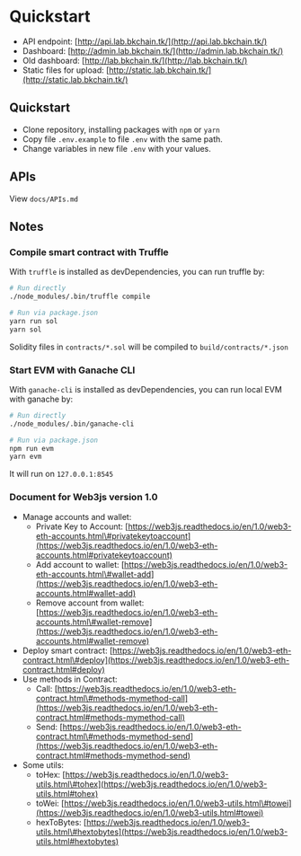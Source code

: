 # Quickstart

* API endpoint: [http://api.lab.bkchain.tk/](http://api.lab.bkchain.tk/)
* Dashboard: [http://admin.lab.bkchain.tk/](http://admin.lab.bkchain.tk/)
* Old dashboard: [http://lab.bkchain.tk/](http://lab.bkchain.tk/)
* Static files for upload: [http://static.lab.bkchain.tk/](http://static.lab.bkchain.tk/)

## Quickstart

* Clone repository, installing packages with `npm` or `yarn`
* Copy file `.env.example` to file `.env` with the same path.
* Change variables in new file `.env` with your values.

## APIs

View `docs/APIs.md`

## Notes

### Compile smart contract with Truffle

With `truffle` is installed as devDependencies, you can run truffle by:

```bash
# Run directly
./node_modules/.bin/truffle compile

# Run via package.json
yarn run sol
yarn sol
```

Solidity files in `contracts/*.sol` will be compiled to `build/contracts/*.json`

### Start EVM with Ganache CLI

With `ganache-cli` is installed as devDependencies, you can run local EVM with ganache by:

```bash
# Run directly
./node_modules/.bin/ganache-cli

# Run via package.json
npm run evm
yarn evm
```

It will run on `127.0.0.1:8545`

### Document for Web3js version 1.0

* Manage accounts and wallet:
  * Private Key to Account: [https://web3js.readthedocs.io/en/1.0/web3-eth-accounts.html\#privatekeytoaccount](https://web3js.readthedocs.io/en/1.0/web3-eth-accounts.html#privatekeytoaccount)
  * Add account to wallet: [https://web3js.readthedocs.io/en/1.0/web3-eth-accounts.html\#wallet-add](https://web3js.readthedocs.io/en/1.0/web3-eth-accounts.html#wallet-add)
  * Remove account from wallet: [https://web3js.readthedocs.io/en/1.0/web3-eth-accounts.html\#wallet-remove](https://web3js.readthedocs.io/en/1.0/web3-eth-accounts.html#wallet-remove)
* Deploy smart contract: [https://web3js.readthedocs.io/en/1.0/web3-eth-contract.html\#deploy](https://web3js.readthedocs.io/en/1.0/web3-eth-contract.html#deploy)
* Use methods in Contract:
  * Call: [https://web3js.readthedocs.io/en/1.0/web3-eth-contract.html\#methods-mymethod-call](https://web3js.readthedocs.io/en/1.0/web3-eth-contract.html#methods-mymethod-call)
  * Send: [https://web3js.readthedocs.io/en/1.0/web3-eth-contract.html\#methods-mymethod-send](https://web3js.readthedocs.io/en/1.0/web3-eth-contract.html#methods-mymethod-send)
* Some utils:
  * toHex: [https://web3js.readthedocs.io/en/1.0/web3-utils.html\#tohex](https://web3js.readthedocs.io/en/1.0/web3-utils.html#tohex)
  * toWei: [https://web3js.readthedocs.io/en/1.0/web3-utils.html\#towei](https://web3js.readthedocs.io/en/1.0/web3-utils.html#towei)
  * hexToBytes: [https://web3js.readthedocs.io/en/1.0/web3-utils.html\#hextobytes](https://web3js.readthedocs.io/en/1.0/web3-utils.html#hextobytes)

